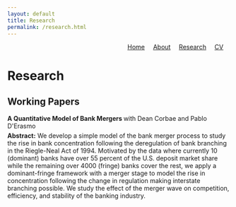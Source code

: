 ```yaml
---
layout: default
title: Research
permalink: /research.html
---
```


<!-- Custom Top Navigation -->
<div style="text-align: right; margin-bottom: 20px;">
  <a href="/" style="margin-right: 15px;">Home</a>
  <a href="/about.html" style="margin-right: 15px;">About</a>
  <a href="/research.html" style="margin-right: 15px;">Research</a>
  <a href="/cv.html" style="margin-right: 15px;">CV</a>
</div>

<!-- Research Content -->
<h1>Research</h1>
<h2>Working Papers</h2>

<div style="margin-bottom: 30px;">
  <p style="margin: 0;">
    <a href="/assets/papers/example-paper.pdf" target="_blank" style="font-weight: bold; text-decoration: none;">
      A Quantitative Model of Bank Mergers
    </a>
    with Dean Corbae and Pablo D'Erasmo
  </p>
  <p style="margin-top: 5px;">
    <strong>Abstract:</strong> We develop a simple model of the bank merger process to study the rise in bank concentration following the deregulation of bank branching in the Riegle-Neal Act of 1994. Motivated by the data where currently 10 (dominant) banks have over 55 percent of the U.S. deposit market share while the remaining over 4000 (fringe) banks cover the rest, we apply a dominant-fringe framework with a merger stage to model the rise in concentration following the change in regulation making interstate branching possible. We study the effect of the merger wave on competition, efficiency, and stability of the banking industry.
  </p>
</div>

